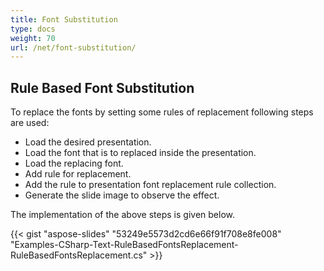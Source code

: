 ```yaml
---
title: Font Substitution
type: docs
weight: 70
url: /net/font-substitution/
---
```


## **Rule Based Font Substitution**
To replace the fonts by setting some rules of replacement following steps are used:

- Load the desired presentation.
- Load the font that is to replaced inside the presentation.
- Load the replacing font.
- Add rule for replacement.
- Add the rule to presentation font replacement rule collection.
- Generate the slide image to observe the effect.

The implementation of the above steps is given below.

{{< gist "aspose-slides" "53249e5573d2cd6e66f91f708e8fe008" "Examples-CSharp-Text-RuleBasedFontsReplacement-RuleBasedFontsReplacement.cs" >}}
